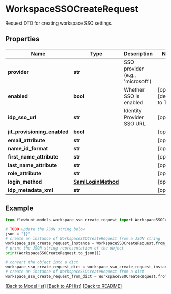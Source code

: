 # WorkspaceSSOCreateRequest

Request DTO for creating workspace SSO settings.

## Properties

Name | Type | Description | Notes
------------ | ------------- | ------------- | -------------
**provider** | **str** | SSO provider (e.g., &#39;microsoft&#39;) | 
**enabled** | **bool** | Whether SSO is enabled | [optional] [default to True]
**idp_sso_url** | **str** | Identity Provider SSO URL | [optional] 
**jit_provisioning_enabled** | **bool** |  | [optional] 
**email_attribute** | **str** |  | [optional] 
**name_id_format** | **str** |  | [optional] 
**first_name_attribute** | **str** |  | [optional] 
**last_name_attribute** | **str** |  | [optional] 
**role_attribute** | **str** |  | [optional] 
**login_method** | [**SamlLoginMethod**](SamlLoginMethod.md) |  | [optional] 
**idp_metadata_xml** | **str** |  | [optional] 

## Example

```python
from flowhunt.models.workspace_sso_create_request import WorkspaceSSOCreateRequest

# TODO update the JSON string below
json = "{}"
# create an instance of WorkspaceSSOCreateRequest from a JSON string
workspace_sso_create_request_instance = WorkspaceSSOCreateRequest.from_json(json)
# print the JSON string representation of the object
print(WorkspaceSSOCreateRequest.to_json())

# convert the object into a dict
workspace_sso_create_request_dict = workspace_sso_create_request_instance.to_dict()
# create an instance of WorkspaceSSOCreateRequest from a dict
workspace_sso_create_request_from_dict = WorkspaceSSOCreateRequest.from_dict(workspace_sso_create_request_dict)
```
[[Back to Model list]](../README.md#documentation-for-models) [[Back to API list]](../README.md#documentation-for-api-endpoints) [[Back to README]](../README.md)


